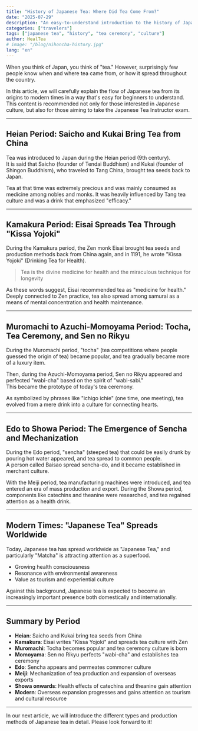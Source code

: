 ```yaml
---
title: "History of Japanese Tea: Where Did Tea Come From?"
date: "2025-07-29"
description: "An easy-to-understand introduction to the history of Japanese tea from the Heian period to modern times. We trace the footsteps of figures like Saicho and Sen no Rikyu who shaped Japanese culture."
categories: ["travelers"]
tags: ["japanese tea", "history", "tea ceremony", "culture"]
author: HealTea
# image: "/blog/nihoncha-history.jpg"
lang: "en"
---
```


When you think of Japan, you think of "tea." However, surprisingly few people know when and where tea came from, or how it spread throughout the country.

In this article, we will carefully explain the flow of Japanese tea from its origins to modern times in a way that's easy for beginners to understand. This content is recommended not only for those interested in Japanese culture, but also for those aiming to take the Japanese Tea Instructor exam.

---

## Heian Period: Saicho and Kukai Bring Tea from China

Tea was introduced to Japan during the Heian period (9th century).  
It is said that Saicho (founder of Tendai Buddhism) and Kukai (founder of Shingon Buddhism), who traveled to Tang China, brought tea seeds back to Japan.

Tea at that time was extremely precious and was mainly consumed as medicine among nobles and monks. It was heavily influenced by Tang tea culture and was a drink that emphasized "efficacy."

---

## Kamakura Period: Eisai Spreads Tea Through "Kissa Yojoki"

During the Kamakura period, the Zen monk Eisai brought tea seeds and production methods back from China again, and in 1191, he wrote "Kissa Yojoki" (Drinking Tea for Health).

> Tea is the divine medicine for health and the miraculous technique for longevity

As these words suggest, Eisai recommended tea as "medicine for health."  
Deeply connected to Zen practice, tea also spread among samurai as a means of mental concentration and health maintenance.

---

## Muromachi to Azuchi-Momoyama Period: Tocha, Tea Ceremony, and Sen no Rikyu

During the Muromachi period, "tocha" (tea competitions where people guessed the origin of tea) became popular, and tea gradually became more of a luxury item.

Then, during the Azuchi-Momoyama period, Sen no Rikyu appeared and perfected "wabi-cha" based on the spirit of "wabi-sabi."  
This became the prototype of today's tea ceremony.

As symbolized by phrases like "ichigo ichie" (one time, one meeting), tea evolved from a mere drink into a culture for connecting hearts.

---

## Edo to Showa Period: The Emergence of Sencha and Mechanization

During the Edo period, "sencha" (steeped tea) that could be easily drunk by pouring hot water appeared, and tea spread to common people.  
A person called Baisao spread sencha-do, and it became established in merchant culture.

With the Meiji period, tea manufacturing machines were introduced, and tea entered an era of mass production and export. During the Showa period, components like catechins and theanine were researched, and tea regained attention as a health drink.

---

## Modern Times: "Japanese Tea" Spreads Worldwide

Today, Japanese tea has spread worldwide as "Japanese Tea," and particularly "Matcha" is attracting attention as a superfood.

- Growing health consciousness  
- Resonance with environmental awareness  
- Value as tourism and experiential culture  

Against this background, Japanese tea is expected to become an increasingly important presence both domestically and internationally.

---

## Summary by Period

- **Heian**: Saicho and Kukai bring tea seeds from China  
- **Kamakura**: Eisai writes "Kissa Yojoki" and spreads tea culture with Zen  
- **Muromachi**: Tocha becomes popular and tea ceremony culture is born  
- **Momoyama**: Sen no Rikyu perfects "wabi-cha" and establishes tea ceremony  
- **Edo**: Sencha appears and permeates commoner culture  
- **Meiji**: Mechanization of tea production and expansion of overseas exports  
- **Showa onwards**: Health effects of catechins and theanine gain attention  
- **Modern**: Overseas expansion progresses and gains attention as tourism and cultural resource

---

In our next article, we will introduce the different types and production methods of Japanese tea in detail. Please look forward to it! 
